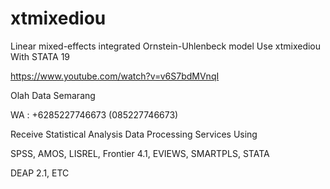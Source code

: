# xtmixediou
Linear mixed-effects integrated Ornstein-Uhlenbeck model Use xtmixediou With STATA 19

https://www.youtube.com/watch?v=v6S7bdMVnqI

Olah Data Semarang

WA : +6285227746673 (085227746673)

Receive Statistical Analysis Data Processing Services Using

SPSS, AMOS, LISREL, Frontier 4.1, EVIEWS, SMARTPLS, STATA

DEAP 2.1, ETC
